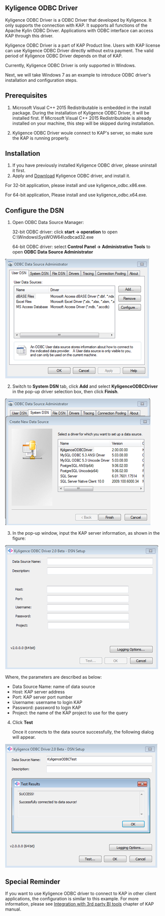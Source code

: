 ## Kyligence ODBC Driver

Kyligence ODBC Driver is a ODBC Driver that developed by Kyligence. It only supports the connection with KAP. It supports all functions of the Apache Kylin ODBC Driver. Applications with ODBC interface can access KAP through this driver.

Kyligence ODBC Driver is a part of KAP Product line. Users with KAP license can use Kyligence ODBC Driver directly without extra payment. The valid period of Kyligence ODBC Driver depends on that of KAP. 

Currently, Kyligence ODBC Driver is only supported in Windows. 

Next, we will take Windows 7 as an example to introduce ODBC driver's installation and configuration steps. 

## Prerequisites

1. Microsoft Visual C++ 2015 Redistributable is embedded in the install package. During the installation of Kyligence ODBC Driver, it will be installed first. If Microsoft Visual C++ 2015 Redistributable is already installed on your machine, this step will be skipped during installation.

2. Kyligence ODBC Driver woule connect to KAP's server, so make sure the KAP is running properly.

## Installation
1. If you have previously installed Kyligence ODBC driver, please uninstall it first.
2.  Apply and [Download](http://account.kyligence.io) Kyligence ODBC driver, and install it.

   For 32-bit application, please install and use kyligence_odbc.x86.exe.

   For 64-bit application, Please install and use kyligence_odbc.x64.exe.

## Configure the DSN

1. Open ODBC Data Source Manager:

   32-bit ODBC driver: click **start -> operation** to open C:\Windows\SysWOW64\odbcad32.exe

   64-bit ODBC driver: select **Control Panel -> Administrative Tools** to open **ODBC Data Source Administrator**

![ODBC Data Source Administrator](images/kyligence_odbc_01_en.png)

2. Switch to **System DSN** tab, click **Add** and select **KyligenceODBCDriver** in the pop-up driver selection box, then click **Finish**.


![Add Kyligence ODBC Driver](images/kyligence_odbc_02_en.png)

3. In the pop-up window, input the KAP server information, as shown in the figure: 

![DSN setting](images/kyligence_odbc_03_en.png)

Where, the parameters are described as below: 

* Data Source Name: name of data source
* Host: KAP server address
* Port: KAP server port number
* Username: username to login KAP
* Password: password to login KAP 
* Project: the name of the KAP project to use for the query

4. Click **Test**

   Once it connects to the data source successfully, the following dialog will appear.


![Connect Successfully](images/kyligence_odbc_04_en.png)


## Special Reminder

If you want to use Kyligence ODBC driver to connect to KAP in other client applications, the configuration is similar to this example. For more information, please see [Integration with 3rd party BI tools](../integration/README.md) chapter of KAP manual.
